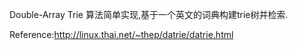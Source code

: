 Double-Array Trie 算法简单实现,基于一个英文的词典构建trie树并检索.

Reference:http://linux.thai.net/~thep/datrie/datrie.html
